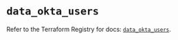 # `data_okta_users`

Refer to the Terraform Registry for docs: [`data_okta_users`](https://registry.terraform.io/providers/okta/okta/4.6.3/docs/data-sources/users).
